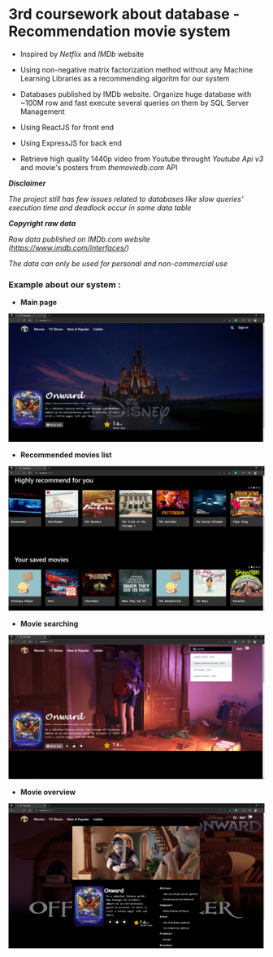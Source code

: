 # 3rd coursework about database - Recommendation movie system

* Inspired by *Netflix* and *IMDb* website

* Using non-negative matrix factorization method without any Machine Learning Libraries as a recommending algoritm for our system

* Databases published by IMDb website. Organize huge database with ~100M row and fast execute several queries on them by SQL Server Management

* Using ReactJS for front end

* Using ExpressJS for back end 

* Retrieve high quality 1440p video from Youtube throught *Youtube Api v3* and movie's posters from *themoviedb.com* API

**_Disclaimer_**

*The project still has few issues related to databases like slow queries' execution time and deadlock occur in some data table*

**_Copyright raw data_**

*Raw data published on IMDb.com website (https://www.imdb.com/interfaces/)*

*The data can only be used for personal and non-commercial use*

### Example about our system : 

* **Main page**

![alt text](https://github.com/datnguyenzzz/Movie_recommendation_system/blob/master/cache/1.PNG)

* **Recommended movies list**

![alt text](https://github.com/datnguyenzzz/Movie_recommendation_system/blob/master/cache/2.PNG)

* **Movie searching**

![alt text](https://github.com/datnguyenzzz/Movie_recommendation_system/blob/master/cache/4_.PNG)

* **Movie overview**

![alt text](https://github.com/datnguyenzzz/Movie_recommendation_system/blob/master/cache/3.PNG)



